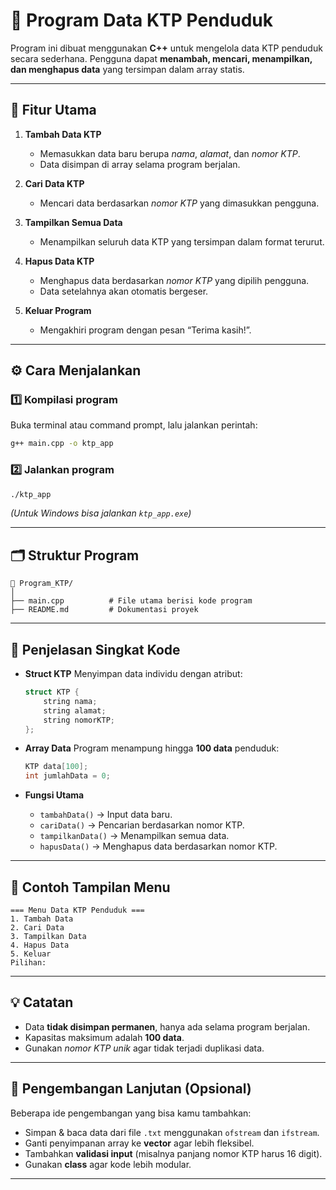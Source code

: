 # 📘 Program Data KTP Penduduk

Program ini dibuat menggunakan **C++** untuk mengelola data KTP penduduk secara sederhana.
Pengguna dapat **menambah, mencari, menampilkan, dan menghapus data** yang tersimpan dalam array statis.

---

## 🧩 Fitur Utama

1. **Tambah Data KTP**
   * Memasukkan data baru berupa *nama*, *alamat*, dan *nomor KTP*.
   * Data disimpan di array selama program berjalan.

2. **Cari Data KTP**
   * Mencari data berdasarkan *nomor KTP* yang dimasukkan pengguna.

3. **Tampilkan Semua Data**
   * Menampilkan seluruh data KTP yang tersimpan dalam format terurut.

4. **Hapus Data KTP**
   * Menghapus data berdasarkan *nomor KTP* yang dipilih pengguna.
   * Data setelahnya akan otomatis bergeser.

5. **Keluar Program**
   * Mengakhiri program dengan pesan “Terima kasih!”.

---

## ⚙️ Cara Menjalankan

### 1️⃣ Kompilasi program

Buka terminal atau command prompt, lalu jalankan perintah:

```bash
g++ main.cpp -o ktp_app
```

### 2️⃣ Jalankan program

```bash
./ktp_app
```

*(Untuk Windows bisa jalankan `ktp_app.exe`)*

---

## 🗂️ Struktur Program

```
📁 Program_KTP/
│
├── main.cpp          # File utama berisi kode program
├── README.md         # Dokumentasi proyek
```

---

## 🧠 Penjelasan Singkat Kode

* **Struct KTP**
  Menyimpan data individu dengan atribut:

  ```cpp
  struct KTP {
      string nama;
      string alamat;
      string nomorKTP;
  };
  ```

* **Array Data**
  Program menampung hingga **100 data** penduduk:

  ```cpp
  KTP data[100];
  int jumlahData = 0;
  ```

* **Fungsi Utama**
  * `tambahData()` → Input data baru.
  * `cariData()` → Pencarian berdasarkan nomor KTP.
  * `tampilkanData()` → Menampilkan semua data.
  * `hapusData()` → Menghapus data berdasarkan nomor KTP.

---

## 🧾 Contoh Tampilan Menu

```
=== Menu Data KTP Penduduk ===
1. Tambah Data
2. Cari Data
3. Tampilkan Data
4. Hapus Data
5. Keluar
Pilihan:
```

---

## 💡 Catatan

* Data **tidak disimpan permanen**, hanya ada selama program berjalan.
* Kapasitas maksimum adalah **100 data**.
* Gunakan *nomor KTP unik* agar tidak terjadi duplikasi data.

---

## 🚀 Pengembangan Lanjutan (Opsional)

Beberapa ide pengembangan yang bisa kamu tambahkan:
- Simpan & baca data dari file `.txt` menggunakan `ofstream` dan `ifstream`.
- Ganti penyimpanan array ke **vector** agar lebih fleksibel.
- Tambahkan **validasi input** (misalnya panjang nomor KTP harus 16 digit).
- Gunakan **class** agar kode lebih modular.

---

